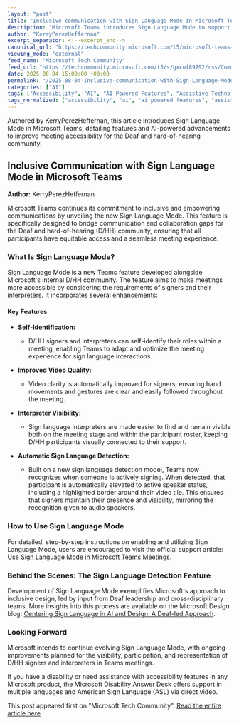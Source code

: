 ```yaml
---
layout: "post"
title: "Inclusive communication with Sign Language Mode in Microsoft Teams"
description: "Microsoft Teams introduces Sign Language Mode to support Deaf and hard-of-hearing users. This feature includes role identification, improved video fidelity, interpreter visibility, and automatic sign language detection powered by AI, enhancing meeting accessibility and participation for signers and interpreters."
author: "KerryPerezHeffernan"
excerpt_separator: <!--excerpt_end-->
canonical_url: "https://techcommunity.microsoft.com/t5/microsoft-teams-blog/inclusive-communication-with-sign-language-mode-in-microsoft/ba-p/4438299"
viewing_mode: "external"
feed_name: "Microsoft Tech Community"
feed_url: "https://techcommunity.microsoft.com/t5/s/gxcuf89792/rss/Community"
date: 2025-08-04 15:00:00 +00:00
permalink: "/2025-08-04-Inclusive-communication-with-Sign-Language-Mode-in-Microsoft-Teams.html"
categories: ["AI"]
tags: ["Accessibility", "AI", "AI Powered Features", "Assistive Technology", "Community", "D/HH", "Deaf", "Inclusive Design", "Interpreter", "Meeting Experience", "Microsoft Teams", "Sign Language Detection", "Sign Language Mode", "Video Quality"]
tags_normalized: ["accessibility", "ai", "ai powered features", "assistive technology", "community", "dslashhh", "deaf", "inclusive design", "interpreter", "meeting experience", "microsoft teams", "sign language detection", "sign language mode", "video quality"]
---
```


Authored by KerryPerezHeffernan, this article introduces Sign Language Mode in Microsoft Teams, detailing features and AI-powered advancements to improve meeting accessibility for the Deaf and hard-of-hearing community.<!--excerpt_end-->

## Inclusive Communication with Sign Language Mode in Microsoft Teams

**Author:** KerryPerezHeffernan

Microsoft Teams continues its commitment to inclusive and empowering communications by unveiling the new Sign Language Mode. This feature is specifically designed to bridge communication and collaboration gaps for the Deaf and hard-of-hearing (D/HH) community, ensuring that all participants have equitable access and a seamless meeting experience.

### What Is Sign Language Mode?

Sign Language Mode is a new Teams feature developed alongside Microsoft's internal D/HH community. The feature aims to make meetings more accessible by considering the requirements of signers and their interpreters. It incorporates several enhancements:

#### Key Features

- **Self-Identification:**
  - D/HH signers and interpreters can self-identify their roles within a meeting, enabling Teams to adapt and optimize the meeting experience for sign language interactions.

- **Improved Video Quality:**
  - Video clarity is automatically improved for signers, ensuring hand movements and gestures are clear and easily followed throughout the meeting.

- **Interpreter Visibility:**
  - Sign language interpreters are made easier to find and remain visible both on the meeting stage and within the participant roster, keeping D/HH participants visually connected to their support.

- **Automatic Sign Language Detection:**
  - Built on a new sign language detection model, Teams now recognizes when someone is actively signing. When detected, that participant is automatically elevated to active speaker status, including a highlighted border around their video tile. This ensures that signers maintain their presence and visibility, mirroring the recognition given to audio speakers.

### How to Use Sign Language Mode

For detailed, step-by-step instructions on enabling and utilizing Sign Language Mode, users are encouraged to visit the official support article: [Use Sign Language Mode in Microsoft Teams Meetings](https://support.microsoft.com/en-us/topic/use-sign-language-mode-in-microsoft-teams-meetings-8f88ed08-5a5e-41db-a190-e0b30cab58ca).

### Behind the Scenes: The Sign Language Detection Feature

Development of Sign Language Mode exemplifies Microsoft's approach to inclusive design, led by input from Deaf leadership and cross-disciplinary teams. More insights into this process are available on the Microsoft Design blog: [Centering Sign Language in AI and Design: A Deaf-led Approach](https://microsoft.design/articles/centering-sign-language-in-ai-and-design/).

### Looking Forward

Microsoft intends to continue evolving Sign Language Mode, with ongoing improvements planned for the visibility, participation, and representation of D/HH signers and interpreters in Teams meetings.

If you have a disability or need assistance with accessibility features in any Microsoft product, the Microsoft Disability Answer Desk offers support in multiple languages and American Sign Language (ASL) via direct video.

This post appeared first on "Microsoft Tech Community". [Read the entire article here](https://techcommunity.microsoft.com/t5/microsoft-teams-blog/inclusive-communication-with-sign-language-mode-in-microsoft/ba-p/4438299)
